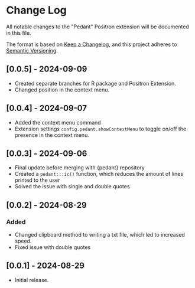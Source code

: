 # Change Log

All notable changes to the "Pedant" Positron extension will be documented in this file.

The format is based on [Keep a Changelog](https://keepachangelog.com/en/1.1.0/),
and this project adheres to [Semantic Versioning](https://semver.org/spec/v2.0.0.html).

## [0.0.5] - 2024-09-09
- Created separate branches for R package and Positron Extension.
- Changed position in the context menu.

## [0.0.4] - 2024-09-07
- Added the context menu command
- Extension settings `config.pedant.showContextMenu` to toggle on/off the presence in the context menu.

## [0.0.3] - 2024-09-06
- Final update before merging with {pedant} repository
- Created a `pedant:::ic()` function, which reduces the amount of lines printed to the user
- Solved the issue with single and double quotes

## [0.0.2] - 2024-08-29

### Added
- Changed clipboard method to writing a txt file, which led to increased speed.
- Fixed issue with double quotes 

## [0.0.1] - 2024-08-29
- Initial release.